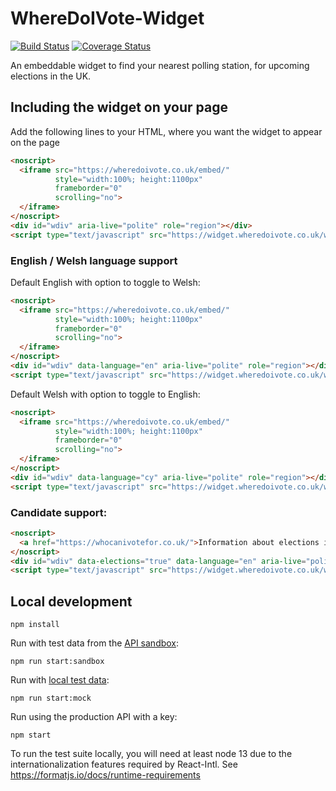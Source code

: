 # WhereDoIVote-Widget

[![Build Status](https://travis-ci.org/DemocracyClub/WhereDoIVote-Widget.svg?branch=master)](https://travis-ci.org/DemocracyClub/WhereDoIVote-Widget)
[![Coverage Status](https://coveralls.io/repos/github/DemocracyClub/WhereDoIVote-Widget/badge.svg?branch=master)](https://coveralls.io/github/DemocracyClub/WhereDoIVote-Widget?branch=master)

An embeddable widget to find your nearest polling station, for upcoming elections in the UK.

## Including the widget on your page

Add the following lines to your HTML, where you want the widget to appear on the page

```html
<noscript>
  <iframe src="https://wheredoivote.co.uk/embed/"
          style="width:100%; height:1100px"
          frameborder="0"
          scrolling="no">
  </iframe>
</noscript>
<div id="wdiv" aria-live="polite" role="region"></div>
<script type="text/javascript" src="https://widget.wheredoivote.co.uk/wdiv.js"></script>
```

### English / Welsh language support

Default English with option to toggle to Welsh:

```html
<noscript>
  <iframe src="https://wheredoivote.co.uk/embed/"
          style="width:100%; height:1100px"
          frameborder="0"
          scrolling="no">
  </iframe>
</noscript>
<div id="wdiv" data-language="en" aria-live="polite" role="region"></div>
<script type="text/javascript" src="https://widget.wheredoivote.co.uk/wdiv.js"></script>
```

Default Welsh with option to toggle to English:

```html
<noscript>
  <iframe src="https://wheredoivote.co.uk/embed/"
          style="width:100%; height:1100px"
          frameborder="0"
          scrolling="no">
  </iframe>
</noscript>
<div id="wdiv" data-language="cy" aria-live="polite" role="region"></div>
<script type="text/javascript" src="https://widget.wheredoivote.co.uk/wdiv.js"></script>
```

### Candidate support:

```html
<noscript>
  <a href="https://whocanivotefor.co.uk/">Information about elections in your area</a>
</noscript>
<div id="wdiv" data-elections="true" data-language="en" aria-live="polite" role="region"></div>
<script type="text/javascript" src="https://widget.wheredoivote.co.uk/wdiv.js"></script>
```

## Local development

```
npm install
```

Run with test data from the [API sandbox](https://developers.democracyclub.org.uk/api/v1/#sandbox-outputs-2):
```
npm run start:sandbox
```

Run with [local test data](https://github.com/DemocracyClub/WhereDoIVote-Widget/tree/master/public/example-responses):
```
npm run start:mock
```

Run using the production API with a key:
```
npm start
```

To run the test suite locally, you will need at least node 13 due to the internationalization features required by React-Intl. See https://formatjs.io/docs/runtime-requirements

